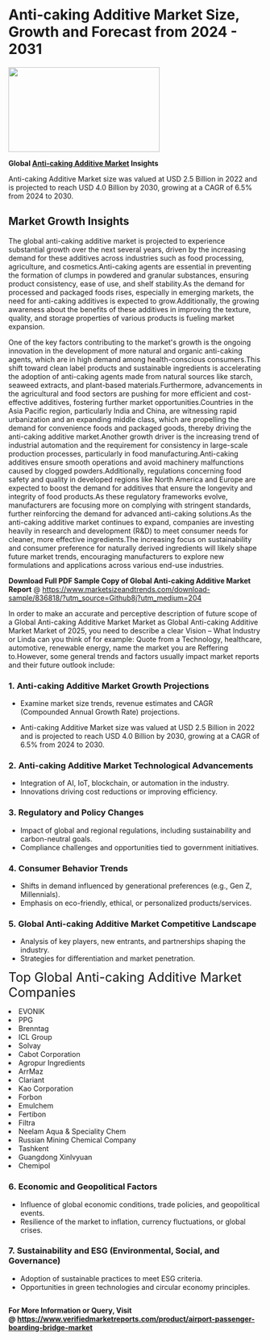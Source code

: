<H1>Anti-caking Additive Market Size, Growth and Forecast from 2024 - 2031</H1><img class="aligncenter size-medium wp-image-584254" src="https://thirdeyenews.in/wp-content/uploads/2024/09/Global-Market-Research-300x168.jpeg" alt="" width="300" height="168" /><p><strong>Global&nbsp;<a href="https://www.marketsizeandtrends.com/download-sample/836818/?utm_source=Github8j?utm_medium=204">Anti-caking Additive Market</a> Insights</strong></p><p>Anti-caking Additive Market size was valued at USD 2.5 Billion in 2022 and is projected to reach USD 4.0 Billion by 2030, growing at a CAGR of 6.5% from 2024 to 2030.</p><p><h2>Market Growth Insights</h2> <p>The global anti-caking additive market is projected to experience substantial growth over the next several years, driven by the increasing demand for these additives across industries such as food processing, agriculture, and cosmetics.Anti-caking agents are essential in preventing the formation of clumps in powdered and granular substances, ensuring product consistency, ease of use, and shelf stability.As the demand for processed and packaged foods rises, especially in emerging markets, the need for anti-caking additives is expected to grow.Additionally, the growing awareness about the benefits of these additives in improving the texture, quality, and storage properties of various products is fueling market expansion.</p> <p>One of the key factors contributing to the market's growth is the ongoing innovation in the development of more natural and organic anti-caking agents, which are in high demand among health-conscious consumers.This shift toward clean label products and sustainable ingredients is accelerating the adoption of anti-caking agents made from natural sources like starch, seaweed extracts, and plant-based materials.Furthermore, advancements in the agricultural and food sectors are pushing for more efficient and cost-effective additives, fostering further market opportunities.Countries in the Asia Pacific region, particularly India and China, are witnessing rapid urbanization and an expanding middle class, which are propelling the demand for convenience foods and packaged goods, thereby driving the anti-caking additive market.Another growth driver is the increasing trend of industrial automation and the requirement for consistency in large-scale production processes, particularly in food manufacturing.Anti-caking additives ensure smooth operations and avoid machinery malfunctions caused by clogged powders.Additionally, regulations concerning food safety and quality in developed regions like North America and Europe are expected to boost the demand for additives that ensure the longevity and integrity of food products.As these regulatory frameworks evolve, manufacturers are focusing more on complying with stringent standards, further reinforcing the demand for advanced anti-caking solutions.As the anti-caking additive market continues to expand, companies are investing heavily in research and development (R&D) to meet consumer needs for cleaner, more effective ingredients.The increasing focus on sustainability and consumer preference for naturally derived ingredients will likely shape future market trends, encouraging manufacturers to explore new formulations and applications across various end-use industries.<p><span class=""><strong>Download Full PDF Sample Copy of Global Anti-caking Additive Market Report</strong> @ <a href="https://www.marketsizeandtrends.com/download-sample/836818/?utm_source=Github8j?utm_medium=204" target="_blank">https://www.marketsizeandtrends.com/download-sample/836818/?utm_source=Github8j?utm_medium=204</a></span></p><p>In order to make an accurate and perceptive description of future scope of a Global&nbsp;Anti-caking Additive Market Market as Global&nbsp;Anti-caking Additive Market Market of 2025, you need to describe a clear Vision &ndash; What Industry or Linda can you think of for example: Quote from a Technology, healthcare, automotive, renewable energy, name the market you are Reffering to.However, some general trends and factors usually impact market reports and their future outlook include:</p><h3>1.&nbsp;<strong>Anti-caking Additive Market Growth Projections</strong></h3><ul><li>Examine market size trends, revenue estimates and CAGR (Compounded Annual Growth Rate) projections.</li><li><p>Anti-caking Additive Market size was valued at USD 2.5 Billion in 2022 and is projected to reach USD 4.0 Billion by 2030, growing at a CAGR of 6.5% from 2024 to 2030.</p></li></ul><h3>2.&nbsp;<strong>Anti-caking Additive Market Technological Advancements</strong></h3><ul><li>Integration of AI, IoT, blockchain, or automation in the industry.</li><li>Innovations driving cost reductions or improving efficiency.</li></ul><h3>3.&nbsp;<strong>Regulatory and Policy Changes</strong></h3><ul><li>Impact of global and regional regulations, including sustainability and carbon-neutral goals.</li><li>Compliance challenges and opportunities tied to government initiatives.</li></ul><h3>4.&nbsp;<strong>Consumer Behavior Trends</strong></h3><ul><li>Shifts in demand influenced by generational preferences (e.g., Gen Z, Millennials).</li><li>Emphasis on eco-friendly, ethical, or personalized products/services.</li></ul><h3>5.&nbsp;<strong>Global Anti-caking Additive Market Competitive Landscape</strong></h3><ul><li>Analysis of key players, new entrants, and partnerships shaping the industry.</li><li>Strategies for differentiation and market penetration.</li></ul><p data-pm-slice="1 1 []"><span style="color: inherit; font-family: inherit; font-size: 25px;">Top Global Anti-caking Additive Market Companies</span></p><div class="" data-test-id=""><p><li>EVONIK</li><li> PPG</li><li> Brenntag</li><li> ICL Group</li><li> Solvay</li><li> Cabot Corporation</li><li> Agropur Ingredients</li><li> ArrMaz</li><li> Clariant</li><li> Kao Corporation</li><li> Forbon</li><li> Emulchem</li><li> Fertibon</li><li> Filtra</li><li> Neelam Aqua & Speciality Chem</li><li> Russian Mining Chemical Company</li><li> Tashkent</li><li> Guangdong Xinlvyuan</li><li> Chemipol</li></p></div><h3>6.&nbsp;<strong>Economic and Geopolitical Factors</strong></h3><ul><li>Influence of global economic conditions, trade policies, and geopolitical events.</li><li>Resilience of the market to inflation, currency fluctuations, or global crises.</li></ul><h3>7.&nbsp;<strong>Sustainability and ESG (Environmental, Social, and Governance)</strong></h3><ul><li>Adoption of sustainable practices to meet ESG criteria.</li><li>Opportunities in green technologies and circular economy principles.</li></ul><h2><strong style="font-size: 14px;">For More Information or Query, Visit @&nbsp;</strong><a style="background-color: #ffffff; font-size: 14px;" href="https://www.marketsizeandtrends.com/report/anti-caking-additive-market/" target="_blank">https://www.verifiedmarketreports.com/product/airport-passenger-boarding-bridge-market</a></h2>